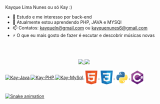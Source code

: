   Kayque Lima Nunes ou só Kay :)

- 🔭 Estudo e me interesso por back-end
- 🌱 Atualmente estou aprendendo PHP,  JAVA e MYSQl
- 📫 Contatos: kayqueln@gmail.com ou kayquenunes6@gmail.com
- ⚡ O que eu mais gosto de fazer é escutar e descobrir músicas novas

 <br/><br/>

<div align="center">
  <a href="https://github.com/kayqueln">
  <img height="150em" src="https://github-readme-stats.vercel.app/api?username=kayqueln&show_icons=true&theme=tokyonight&include_all_commits=true&count_private=true"/>
  <img height="150em" src="https://github-readme-stats.vercel.app/api/top-langs/?username=kayqueln&layout=compact&langs_count=7&theme=tokyonight"/>
</div>
  
<div style="display: inline_block"><br>
  <img align="center" alt="Kay-Java" height="45" width="45" src="https://cdn.jsdelivr.net/gh/devicons/devicon/icons/java/java-original-wordmark.svg">
  <img align="center" alt="Kay-PHP" height="45" width="45" src="https://cdn.jsdelivr.net/gh/devicons/devicon/icons/php/php-plain.svg">
  <img align="center" alt="Kay-MySql" height="45" width="45" src="https://cdn.jsdelivr.net/gh/devicons/devicon/icons/mysql/mysql-original-wordmark.svg">
  <img align="center" alt="Kay-HTML" height="45" width="45" src="https://raw.githubusercontent.com/devicons/devicon/master/icons/html5/html5-original.svg">
  <img align="center" alt="Kay-CSS" height="45" width="45" src="https://raw.githubusercontent.com/devicons/devicon/master/icons/css3/css3-original.svg">
  <img align="center" alt="Kay-Python" height="45" width="45" src="https://raw.githubusercontent.com/devicons/devicon/master/icons/python/python-original.svg">
  <img align="center" alt="Kay-Csharp" height="45" width="45" src="https://raw.githubusercontent.com/devicons/devicon/master/icons/csharp/csharp-original.svg">
</div>

  ##
  
  ![Snake animation](https://github.com/kayqueln/kayqueln/blob/output/github-contribution-grid-snake.svg)
